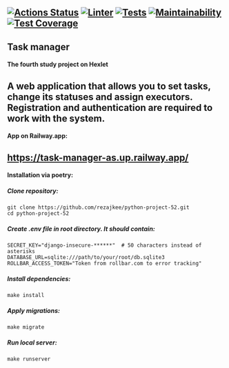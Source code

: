 [![Actions Status](https://github.com/rezajkee/python-project-52/workflows/hexlet-check/badge.svg)](https://github.com/rezajkee/python-project-52/actions)
[![Linter](https://github.com/rezajkee/python-project-52/actions/workflows/linter.yml/badge.svg?branch=main)](https://github.com/rezajkee/python-project-52/actions/workflows/linter.yml)
[![Tests](https://github.com/rezajkee/python-project-52/actions/workflows/test.yml/badge.svg?branch=main)](https://github.com/rezajkee/python-project-52/actions/workflows/test.yml)
[![Maintainability](https://api.codeclimate.com/v1/badges/0e671059313f10ee4207/maintainability)](https://codeclimate.com/github/rezajkee/python-project-52/maintainability)
[![Test Coverage](https://api.codeclimate.com/v1/badges/0e671059313f10ee4207/test_coverage)](https://codeclimate.com/github/rezajkee/python-project-52/test_coverage)
-----------
## Task manager

#### The fourth study project on Hexlet

A web application that allows you to set tasks, change its statuses and 
assign executors. Registration and authentication are required to work with 
the system.
-----------
#### App on Railway.app:

https://task-manager-as.up.railway.app/
-----------
#### Installation via poetry:

##### Clone repository:
```
git clone https://github.com/rezajkee/python-project-52.git
cd python-project-52
```

##### Create .env file in root directory. It should contain:
```
SECRET_KEY="django-insecure-******"  # 50 characters instead of asterisks
DATABASE_URL=sqlite:///path/to/your/root/db.sqlite3
ROLLBAR_ACCESS_TOKEN="Token from rollbar.com to error tracking"
```

##### Install dependencies:
```
make install
```

##### Apply migrations:
```
make migrate
```

##### Run local server:
```
make runserver
```